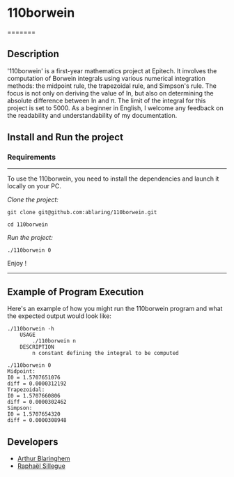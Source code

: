 # 110borwein
=======

## Description
'110borwein' is a first-year mathematics project at Epitech.
It involves the computation of Borwein integrals using various numerical integration methods: the midpoint rule, the trapezoidal rule, and Simpson's rule.
The focus is not only on deriving the value of In, but also on determining the absolute difference between In and π.
The limit of the integral for this project is set to 5000. As a beginner in English, I welcome any feedback on the readability and understandability of my documentation.
## Install and Run the project
### Requirements
---
To use the 110borwein, you need to install the dependencies and launch it locally on your PC.

*Clone the project:*
```
git clone git@github.com:ablaring/110borwein.git

cd 110borwein
```

*Run the project:*
```
./110borwein 0
```

Enjoy !

---

## Example of Program Execution
Here's an example of how you might run the 110borwein program and what the expected output would look like:

```
./110borwein -h
    USAGE
        ./110borwein n
    DESCRIPTION
        n constant defining the integral to be computed
```


```
./110borwein 0
Midpoint:
I0 = 1.5707651076
diff = 0.0000312192
Trapezoidal:
I0 = 1.5707660806
diff = 0.0000302462
Simpson:
I0 = 1.5707654320
diff = 0.0000308948
```

## Developers
- [Arthur Blaringhem](https://github.com/ablaring)
- [Raphaël Sillegue](https://github.com/raaphh)
